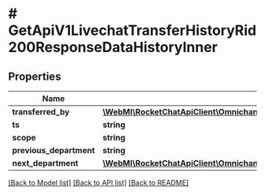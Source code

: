 # # GetApiV1LivechatTransferHistoryRid200ResponseDataHistoryInner

## Properties

Name | Type | Description | Notes
------------ | ------------- | ------------- | -------------
**transferred_by** | [**\WebMI\RocketChatApiClient\OmnichannelApi\Model\GetApiV1LivechatTransferHistoryRid200ResponseDataHistoryInnerTransferredBy**](GetApiV1LivechatTransferHistoryRid200ResponseDataHistoryInnerTransferredBy.md) |  | [optional]
**ts** | **string** |  | [optional]
**scope** | **string** |  | [optional]
**previous_department** | **string** |  | [optional]
**next_department** | [**\WebMI\RocketChatApiClient\OmnichannelApi\Model\GetApiV1LivechatTransferHistoryRid200ResponseDataHistoryInnerNextDepartment**](GetApiV1LivechatTransferHistoryRid200ResponseDataHistoryInnerNextDepartment.md) |  | [optional]

[[Back to Model list]](../../README.md#models) [[Back to API list]](../../README.md#endpoints) [[Back to README]](../../README.md)
